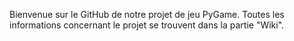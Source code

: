 Bienvenue sur le GitHub de notre projet de jeu PyGame. Toutes les informations concernant le projet se trouvent dans la partie "Wiki".
